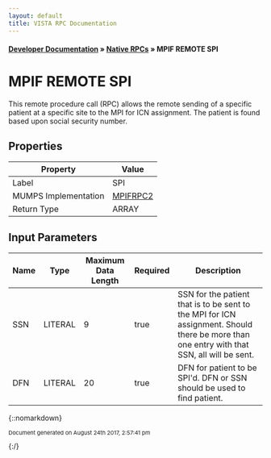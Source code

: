 ```yaml
---
layout: default
title: VISTA RPC Documentation
---
```


#### [Developer Documentation](../index) &#187; [Native RPCs](TableOfContents) &#187; MPIF REMOTE SPI<br/>
# MPIF REMOTE SPI

This remote procedure call (RPC) allows the remote sending of a specific patient at a specific site to the MPI for ICN assignment.  The patient is found based upon social security number.

## Properties

Property | Value
--- | ---
Label | SPI
MUMPS Implementation | [MPIFRPC2](http://code.osehra.org/dox/Routine_MPIFRPC2_source.html)
Return Type | ARRAY


## Input Parameters

Name | Type | Maximum Data Length | Required | Description
--- | --- | --- | --- | ---
SSN | LITERAL | 9 | true | SSN for the patient that is to be sent to the MPI for ICN assignment.  Should there be more than one entry with that SSN, all will be sent.
DFN | LITERAL | 20 | true | DFN for patient to be SPI&#x27;d.  DFN or SSN should be used to find patient.



{::nomarkdown} <br/><p style="font-size: 11px">Document generated on August 24th 2017, 2:57:41 pm</p>{:/}
